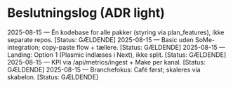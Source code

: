 # Beslutningslog (ADR light)

2025-08-15 — Én kodebase for alle pakker (styring via plan_features), ikke separate repos. [Status: GÆLDENDE]
2025-08-15 — Basic uden SoMe-integration; copy-paste flow + tællere. [Status: GÆLDENDE]
2025-08-15 — Landing: Option 1 (Plasmic indlæses i Next), ikke split. [Status: GÆLDENDE]
2025-08-15 — KPI via /api/metrics/ingest + Make per kanal. [Status: GÆLDENDE]
2025-08-15 — Branchefokus: Café først; skaleres via skabelon. [Status: GÆLDENDE]
